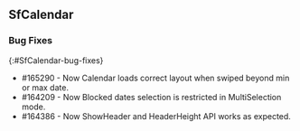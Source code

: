 ## SfCalendar

### Bug Fixes
{:#SfCalendar-bug-fixes} 


* \#165290 - Now Calendar loads correct layout when swiped beyond min or max date.
* \#164209 - Now Blocked dates selection is restricted in MultiSelection mode.
* \#164386 - Now ShowHeader and HeaderHeight API works as expected.



